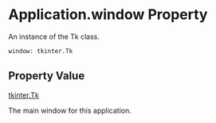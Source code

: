 # Application.window Property
An instance of the Tk class.

```Python
window: tkinter.Tk
```

## Property Value
[tkinter.Tk](http://tkdocs.com/pyref/tk.html)

The main window for this application.